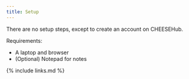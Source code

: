 ```yaml
---
title: Setup
---
```


There are no setup steps, except to create an account on CHEESEHub.

Requirements:

* A laptop and browser
* (Optional) Notepad for notes

{% include links.md %}
